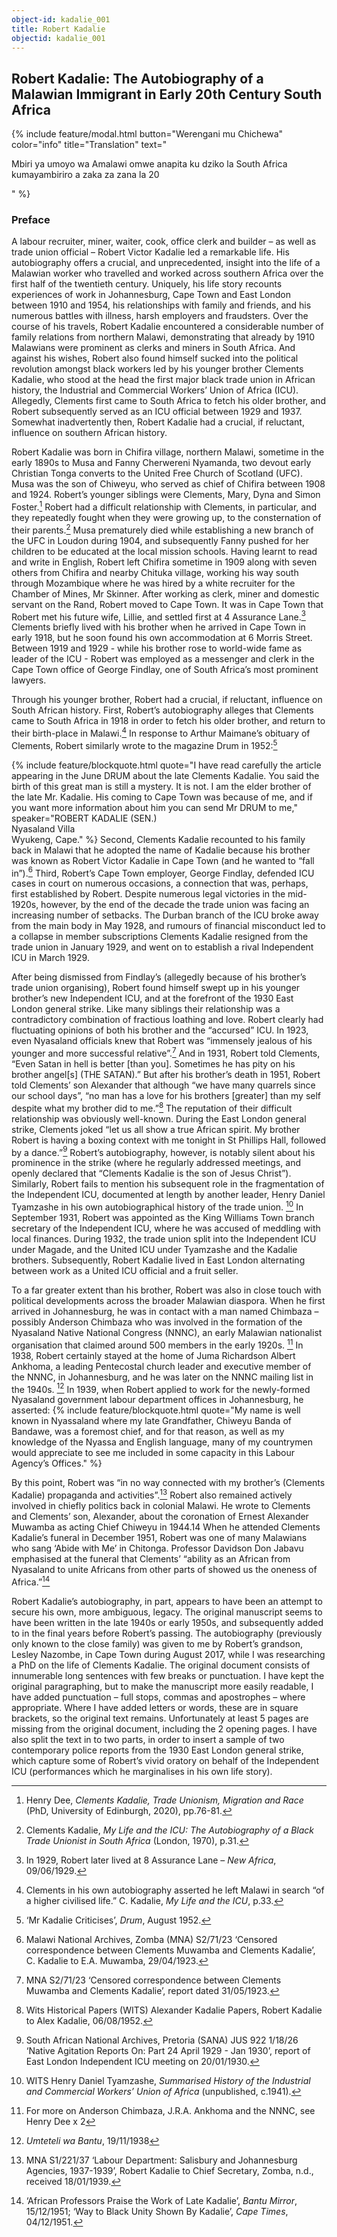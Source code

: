 ```yaml
---
object-id: kadalie_001
title: Robert Kadalie
objectid: kadalie_001
---
```


## Robert Kadalie: The Autobiography of a Malawian Immigrant in Early 20th Century South Africa

{% include feature/modal.html button="Werengani mu Chichewa" color="info" title="Translation" text="<p>Mbiri ya umoyo wa Amalawi omwe anapita ku dziko la South Africa kumayambiriro a zaka za zana la 20</p>" %}

### Preface

A labour recruiter, miner, waiter, cook, office clerk and builder – as well as trade union official – Robert Victor Kadalie led a remarkable life. His autobiography offers a crucial, and unprecedented, insight into the life of a Malawian worker who travelled and worked across southern Africa over the first half of the twentieth century. Uniquely, his life story recounts experiences of work in Johannesburg, Cape Town and East London between 1910 and 1954, his relationships with family and friends, and his numerous battles with illness, harsh
employers and fraudsters. Over the course of his travels, Robert Kadalie encountered a considerable number of family relations from northern Malawi, demonstrating that already by
1910 Malawians were prominent as clerks and miners in South Africa. And against his wishes, Robert also found himself sucked into the political revolution amongst black workers led by
his younger brother Clements Kadalie, who stood at the head the first major black trade union in African history, the Industrial and Commercial Workers’ Union of Africa (ICU). Allegedly, Clements first came to South Africa to fetch his older brother, and Robert subsequently served as an ICU official between 1929 and 1937. Somewhat inadvertently then, Robert Kadalie had a crucial, if reluctant, influence on southern African history.

Robert Kadalie was born in Chifira village, northern Malawi, sometime in the early 1890s to Musa and Fanny Cherwereni Nyamanda, two devout early Christian Tonga converts to the
United Free Church of Scotland (UFC). Musa was the son of Chiweyu, who served as chief of Chifira between 1908 and 1924. Robert’s younger siblings were Clements, Mary, Dyna and
Simon Foster.[^1] Robert had a difficult relationship with Clements, in particular, and they repeatedly fought when they were growing up, to the consternation of their parents.[^2] Musa prematurely died while establishing a new branch of the UFC in Loudon during 1904, and subsequently Fanny pushed for her children to be educated at the local mission schools. Having learnt to read and write in English, Robert left Chifira sometime in 1909 along with seven others from Chifira and nearby Chituka village, working his way south through Mozambique where he was hired by a white recruiter for the Chamber of Mines, Mr Skinner. After working as clerk, miner and domestic servant on the Rand, Robert moved to Cape Town. It was in Cape Town that Robert met his future wife, Lillie, and settled first at 4 Assurance Lane.[^3] Clements briefly lived with his brother when he arrived in Cape Town in early 1918, but he soon found his own accommodation at 6 Morris Street. Between 1919 and 1929 - while his brother rose to world-wide fame as leader of the ICU - Robert was employed as a messenger and clerk in the Cape Town office of George Findlay, one of South Africa’s most prominent lawyers.

Through his younger brother, Robert had a crucial, if reluctant, influence on South African history. First, Robert’s autobiography alleges that Clements came to South Africa in 1918 in order to fetch his older brother, and return to their birth-place in Malawi.[^4] In response to Arthur Maimane’s obituary of Clements, Robert similarly wrote to the magazine Drum in 1952:[^5]

{% include feature/blockquote.html quote="I have read carefully the article appearing in the June DRUM about the late Clements Kadalie. You said the birth of this great man is still a mystery. It is not. I am the elder brother of the late Mr. Kadalie. His coming to Cape Town was because of me, and if you want more information about him you can send Mr DRUM to me," speaker="ROBERT KADALIE (SEN.)<br />Nyasaland Villa<br />
Wyukeng, Cape." %} 
Second, Clements Kadalie recounted to his family back in Malawi that he adopted the name of Kadalie because his brother was known as Robert Victor Kadalie in Cape Town (and he wanted to “fall in”).[^6] Third, Robert’s Cape Town employer, George Findlay, defended ICU cases in court on numerous occasions, a connection that was, perhaps, first established by Robert. Despite numerous legal victories in the mid-1920s, however, by the end of the decade the trade union was facing an increasing number of setbacks. The Durban branch of the ICU broke away from the main body in May 1928, and rumours of financial misconduct led to a collapse in member subscriptions Clements Kadalie resigned from the trade union in January 1929, and went on to establish a rival Independent ICU in March 1929.

After being dismissed from Findlay’s (allegedly because of his brother’s trade union organising), Robert found himself swept up in his younger brother’s new Independent ICU, and at the forefront of the 1930 East London general strike. Like many siblings their relationship was a contradictory combination of fractious loathing and love. Robert clearly had fluctuating opinions of both his brother and the “accursed” ICU. In 1923, even Nyasaland officials knew that Robert was “immensely jealous of his younger and more successful relative”.[^7] And in 1931, Robert told Clements, “Even Satan in hell is better [than you]. Sometimes he has pity on his brother angel[s] (THE SATAN).” But after his brother’s death in 1951, Robert told Clements’ son Alexander that although “we have many quarrels since our school days”, “no man has a love for his brothers [greater] than my self despite what my brother did to me.”[^8] The reputation of their difficult relationship was obviously well-known. During the East London general strike, Clements joked “let us all show a true African spirit. My brother Robert is having a boxing context with me tonight in St Phillips Hall, followed by a dance.”[^9] Robert’s autobiography, however, is notably silent about his prominence in the strike (where he regularly addressed meetings, and openly declared that “Clements Kadalie is the son of Jesus Christ”). Similarly, Robert fails to mention his subsequent role in the fragmentation of the Independent ICU, documented at length by another leader, Henry Daniel Tyamzashe in his own autobiographical history of the trade union. [^10] In September 1931, Robert was appointed as the King Williams Town branch secretary of the Independent ICU, where he was accused of meddling with local finances. During 1932, the trade union split into the Independent ICU under Magade, and the United ICU under Tyamzashe and the Kadalie brothers. Subsequently, Robert Kadalie lived in East London alternating between work as a
United ICU official and a fruit seller.

To a far greater extent than his brother, Robert was also in close touch with political
developments across the broader Malawian diaspora. When he first arrived in Johannesburg, he was in contact with a man named Chimbaza – possibly Anderson Chimbaza who was involved in the formation of the Nyasaland Native National Congress (NNNC), an early Malawian nationalist organisation that claimed around 500 members in the early 1920s. [^11] In 1938, Robert certainly stayed at the home of Juma Richardson Albert Ankhoma, a leading Pentecostal church leader and executive member of the NNNC, in Johannesburg, and he was later on the NNNC mailing list in the 1940s. [^12] In 1939, when Robert applied to work for the newly-formed Nyasaland government labour department offices in Johannesburg, he asserted:
{% include feature/blockquote.html quote="My name is well known in Nyassaland where my late Grandfather, Chiweyu Banda of Bandawe, was a foremost chief, and for that reason, as well as my knowledge of the Nyassa and English language, many of my countrymen would appreciate to see me included in some capacity in this Labour Agency’s Offices." %}

By this point, Robert was “in no way connected with my brother’s (Clements Kadalie) propaganda and activities”.[^13] Robert also remained actively involved in chiefly politics back in colonial Malawi. He wrote to Clements and Clements’ son, Alexander, about the coronation of Ernest Alexander Muwamba as acting Chief Chiweyu in 1944.14 When he attended Clements Kadalie’s funeral in December 1951, Robert was one of many Malawians who sang ‘Abide with Me’ in Chitonga. Professor Davidson Don Jabavu emphasised at the funeral that Clements’ “ability as an African from Nyasaland to unite Africans from other parts of showed us the oneness of Africa.”[^15]

Robert Kadalie’s autobiography, in part, appears to have been an attempt to secure his own, more ambiguous, legacy. The original manuscript seems to have been written in the late 1940s or early 1950s, and subsequently added to in the final years before Robert’s passing. The autobiography (previously only known to the close family) was given to me by Robert’s grandson, Lesley Nazombe, in Cape Town during August 2017, while I was researching a PhD on the life of Clements Kadalie. The original document consists of innumerable long sentences with few breaks or punctuation. I have kept the original paragraphing, but to make the manuscript more easily readable, I have added punctuation – full stops, commas and apostrophes – where appropriate. Where I have added letters or words, these are in square brackets, so the original text remains. Unfortunately at least 5 pages are missing from the original document, including the 2 opening pages. I have also split the text in to two parts, in order to insert a sample of two contemporary police reports from the 1930 East London general strike, which capture some of Robert’s vivid oratory on behalf of the Independent ICU (performances which he marginalises in his own life story).

[^1]: Henry Dee, *Clements Kadalie, Trade Unionism, Migration and Race* (PhD, University of Edinburgh, 2020), pp.76-81.
[^2]: Clements Kadalie, *My Life and the ICU: The Autobiography of a Black Trade Unionist in South Africa* (London, 1970), p.31.
[^3]: In 1929, Robert later lived at 8 Assurance Lane – *New Africa*, 09/06/1929.
[^4]: Clements in his own autobiography asserted he left Malawi in search “of a higher civilised life.” C. Kadalie, *My Life and the ICU*, p.33.
[^5]: ‘Mr Kadalie Criticises’, *Drum*, August 1952.
[^6]: Malawi National Archives, Zomba (MNA) S2/71/23 ‘Censored correspondence between Clements Muwamba and Clements Kadalie’, C. Kadalie to E.A. Muwamba, 29/04/1923.
[^7]: MNA S2/71/23 ‘Censored correspondence between Clements Muwamba and Clements Kadalie’, report dated 31/05/1923.
[^8]: Wits Historical Papers (WITS) Alexander Kadalie Papers, Robert Kadalie to Alex Kadalie, 06/08/1952.
[^9]: South African National Archives, Pretoria (SANA) JUS 922 1/18/26 ‘Native Agitation Reports On: Part 24 April 1929 - Jan 1930’, report of East London Independent ICU meeting on 20/01/1930.
[^10]: WITS Henry Daniel Tyamzashe, *Summarised History of the Industrial and Commercial Workers’ Union of Africa* (unpublished, c.1941).
[^11]: For more on Anderson Chimbaza, J.R.A. Ankhoma and the NNNC, see Henry Dee x 2
[^12]: *Umteteli wa Bantu*, 19/11/1938
[^13]: MNA S1/221/37 ‘Labour Department: Salisbury and Johannesburg Agencies, 1937-1939’, Robert Kadalie to Chief Secretary, Zomba, n.d., received 18/01/1939.
[^14]: WITS Alexander Kadalie Papers, Clements Kadalie to Alexander Kadalie, 18/10/1944; Ernest Muwamba (acting Chief Chiweyu) to Alexander Kadalie, 20/12/1944.
[^15]: ‘African Professors Praise the Work of Late Kadalie’, *Bantu Mirror*, 15/12/1951; ‘Way to Black Unity Shown By Kadalie’, *Cape Times*, 04/12/1951.
